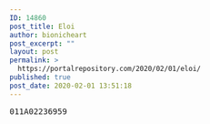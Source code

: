 ```yaml
---
ID: 14860
post_title: Eloi
author: bionicheart
post_excerpt: ""
layout: post
permalink: >
  https://portalrepository.com/2020/02/01/eloi/
published: true
post_date: 2020-02-01 13:51:18
---
```

<pre>011A02236959</pre>